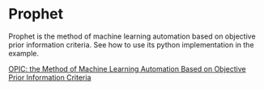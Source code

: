 # Prophet

Prophet is the method of machine learning automation based on objective prior information criteria. See how to use its python implementation in the example.

[OPIC: the Method of Machine Learning Automation Based on Objective Prior Information Criteria](https://www.researchgate.net/publication/353442842_OPIC_the_Method_of_Machine_Learning_Automation_Based_on_Objective_Prior_Information_Criteria)
